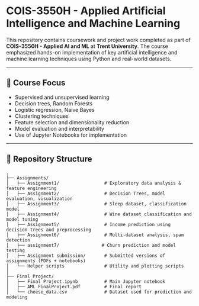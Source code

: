 # COIS-3550H - Applied Artificial Intelligence and Machine Learning

This repository contains coursework and project work completed as part of **COIS-3550H - Applied AI and ML** at **Trent University**. The course emphasized hands-on implementation of key artificial intelligence and machine learning techniques using Python and real-world datasets.

---

## 📘 Course Focus

- Supervised and unsupervised learning
- Decision trees, Random Forests
- Logistic regression, Naive Bayes
- Clustering techniques
- Feature selection and dimensionality reduction
- Model evaluation and interpretability
- Use of Jupyter Notebooks for implementation

---

## 📂 Repository Structure

```plaintext
.
├── Assignments/
│   ├── Assignment1/                 # Exploratory data analysis & feature engineering
│   ├── Assignment2/                 # Decision Trees, model evaluation, visualization
│   ├── Assignment3/                 # Sleep dataset, classification model
│   ├── Assignment4/                 # Wine dataset classification and model tuning
│   ├── Assignment5/                 # Income prediction using decision trees and preprocessing
│   ├── Assignment6/                 # Multi-dataset analysis, spam detection
│   ├── assignment7/                # Churn prediction and model testing
│   ├── Assignment submission/       # Submitted versions of assignments (PDFs + notebooks)
│   └── Helper scripts               # Utility and plotting scripts
│
├── Final Project/
│   ├── Final Project.ipynb          # Main Jupyter notebook
│   ├── AML_FinalProject.pdf         # Final report
│   └── cheese_data.csv              # Dataset used for prediction and modeling
